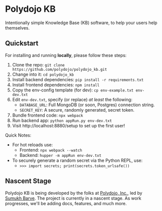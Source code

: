 Polydojo KB
===========

Intentionally simple Knowledge Base (KB) software, to help your users help themselves.

Quickstart
----------

For installing and running **locally**, please follow these steps:

1. Clone the repo: `git clone https://github.com/polydojo/polydojo_kb.git`
2. Change into it: `cd polydojo_kb`
3. Install backend dependencies: `pip install -r requirements.txt`
4. Install frontend dependencies: `npm install`
5. Copy the env-config template (for dev): `cp env-example.txt env-dev.txt`
6. Edit `env-dev.txt`, specify (or replace) *at least* the following:
    - `DATABASE_URL`: Full MongoDB (or soon, Postgres) connection string.
    - `SECRET_KEY`: A secure, randomly generated, secret token.
7. Bundle frontend code: `npx webpack`
8. Run backend app: `python appRun.py env-dev.txt`
9. Visit http://localhost:8880/setup to set up the first user!

Quick Notes:
- For hot reloads use:
    - Frontend: `npx webpack --watch`
    - Backend: `hupper -m appRun env-dev.txt`
- To securely generate a random secret via the Python REPL, use:
    - `>>> import secrets; print(secrets.token_urlsafe())`

Nascent Stage
-------------

Polydojo KB is being developed by the folks at [Polydojo, Inc.](https://www.polydojo.com/), led by [Sumukh Barve](https://www.sumukhbarve.com/). The project is currently in a nascent stage. As work progresses, we'll be adding docs, features, and much more.

Licensing
---------
Copyright (c) 2021 Polydojo, Inc.

**Software Licensing:**  
The software is released "AS IS" under the **GNU AGPLv3** (version 3 only), WITHOUT WARRANTY OF ANY KIND, EXPRESS OR IMPLIED. Kindly see [LICENSE.txt](https://github.com/polydojo/polydojo_kb/blob/master/LICENSE.txt) for more details.

**No Trademark Rights:**  
The above software licensing terms **do not** grant any right in the trademarks, service marks, brand names or logos of Polydojo, Inc.
